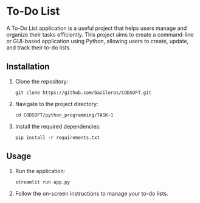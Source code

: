 # To-Do List

A To-Do List application is a useful project that helps users manage and organize their tasks efficiently. This project aims to create a command-line or GUI-based application using Python, allowing users to create, update, and track their to-do lists.

## Installation

1. Clone the repository:

   ```shell
   git clone https://github.com/bazileros/CODSOFT.git
   ```

2. Navigate to the project directory:

   ```shell
   cd CODSOFT/python_programming/TASK-1
   ```

3. Install the required dependencies:

   ```shell
   pip install -r requirements.txt
   ```

## Usage

1. Run the application:

   ```shell
   streamlit run app.py
   ```

2. Follow the on-screen instructions to manage your to-do lists.
